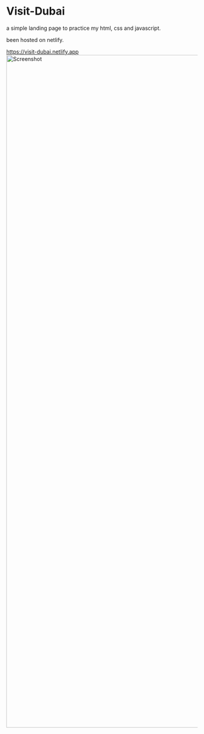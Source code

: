 # Visit-Dubai

a simple landing page to practice my html, css and javascript.

been hosted on netlify.


https://visit-dubai.netlify.app
<img width="1767" alt="Screenshot" src="https://user-images.githubusercontent.com/77758062/162589603-8c25898f-8aa3-41f5-be1a-c999905a78dd.png">
